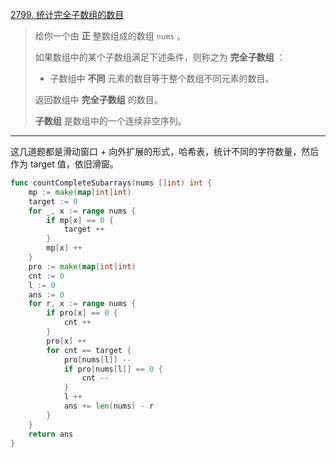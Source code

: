 [2799. 统计完全子数组的数目](https://leetcode.cn/problems/count-complete-subarrays-in-an-array/)

> 给你一个由 **正** 整数组成的数组 `nums` 。
>
> 如果数组中的某个子数组满足下述条件，则称之为 **完全子数组** ：
>
> - 子数组中 **不同** 元素的数目等于整个数组不同元素的数目。
>
> 返回数组中 **完全子数组** 的数目。
>
> **子数组** 是数组中的一个连续非空序列。

---

这几道题都是滑动窗口 + 向外扩展的形式，哈希表，统计不同的字符数量，然后作为 target 值，依旧滑窗。

```go
func countCompleteSubarrays(nums []int) int {
    mp := make(map[int]int)
    target := 0
    for _, x := range nums {
        if mp[x] == 0 {
            target ++
        }
        mp[x] ++
    }
    pro := make(map[int]int)
    cnt := 0
    l := 0
    ans := 0
    for r, x := range nums {
        if pro[x] == 0 {
            cnt ++
        }
        pro[x] ++
        for cnt == target {
            pro[nums[l]] --
            if pro[nums[l]] == 0 {
                cnt --
            }
            l ++
            ans += len(nums) - r
        }
    }
    return ans
}
```



